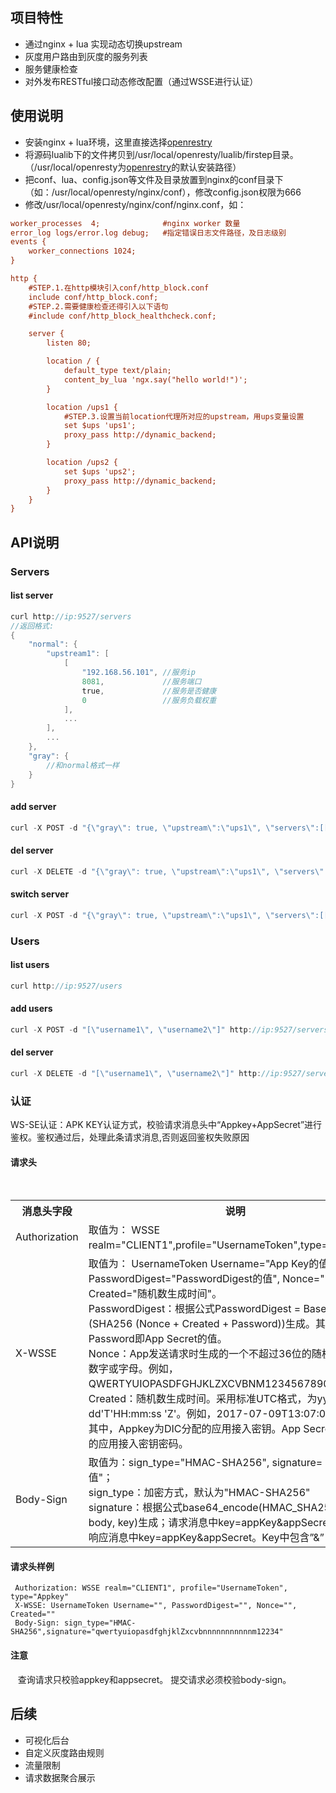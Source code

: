 ## 项目特性
* 通过nginx + lua 实现动态切换upstream
* 灰度用户路由到灰度的服务列表
* 服务健康检查
* 对外发布RESTful接口动态修改配置（通过WSSE进行认证）

## 使用说明
* 安装nginx + lua环境，这里直接选择[openrestry](https://openresty.org/cn/installation.html)
* 将源码lualib下的文件拷贝到/usr/local/openresty/lualib/firstep目录。（/usr/local/openresty为[openrestry](https://openresty.org/cn/installation.html)的默认安装路径）
* 把conf、lua、config.json等文件及目录放置到nginx的conf目录下（如：/usr/local/openresty/nginx/conf），修改config.json权限为666
* 修改/usr/local/openresty/nginx/conf/nginx.conf，如：
```ini
worker_processes  4;              #nginx worker 数量
error_log logs/error.log debug;   #指定错误日志文件路径，及日志级别
events {
    worker_connections 1024;
}

http {
    #STEP.1.在http模块引入conf/http_block.conf
    include conf/http_block.conf;
    #STEP.2.需要健康检查还得引入以下语句
    #include conf/http_block_healthcheck.conf;

    server {
        listen 80;

        location / {
            default_type text/plain;
            content_by_lua 'ngx.say("hello world!")';
        }

        location /ups1 {
            #STEP.3.设置当前location代理所对应的upstream，用ups变量设置
            set $ups 'ups1';
            proxy_pass http://dynamic_backend;
        }

        location /ups2 {
            set $ups 'ups2';
            proxy_pass http://dynamic_backend;
        }
    }
}
```

## API说明
### Servers
#### list server
```c++
curl http://ip:9527/servers
//返回格式:
{
    "normal": {
        "upstream1": [
            [
                "192.168.56.101", //服务ip
                8081,             //服务端口
                true,             //服务是否健康
                0                 //服务负载权重
            ],
            ...
        ],
        ...
    },
    "gray": {
        //和normal格式一样
    }
}
```
#### add server
```c++
curl -X POST -d "{\"gray\": true, \"upstream\":\"ups1\", \"servers\":[[\"10.10.1.1\", 8080]]}" http://ip:9527/servers
```

#### del server
```c++
curl -X DELETE -d "{\"gray\": true, \"upstream\":\"ups1\", \"servers\":[[\"10.10.1.1\", 8080]]}" http://ip:9527/servers
```

#### switch server
```c++
curl -X POST -d "{\"gray\": true, \"upstream\":\"ups1\", \"servers\":[[\"10.10.1.1\", 8080]]}" http://ip:9527/servers/switch
```
### Users
#### list users
```c++
curl http://ip:9527/users
```
#### add users
```c++
curl -X POST -d "[\"username1\", \"username2\"]" http://ip:9527/servers
```

#### del server
```c++
curl -X DELETE -d "[\"username1\", \"username2\"]" http://ip:9527/servers
```
### 认证
WS-SE认证：APK KEY认证方式，校验请求消息头中“Appkey+AppSecret”进行鉴权。鉴权通过后，处理此条请求消息,否则返回鉴权失败原因
#### 请求头
<div>
    <table border="0">
	  <tr>
	    <th>消息头字段</th>
	    <th>说明</th>
	  </tr>
	  <tr>
	    <td>Authorization</td>
	    <td>取值为： WSSE realm="CLIENT1",profile="UsernameToken",type="Appkey"。</td>
	  </tr>
      <tr>
	    <td>X-WSSE</td>
	    <td>
        取值为： UsernameToken Username="App Key的值", PasswordDigest="PasswordDigest的值", Nonce="随机数", Created="随机数生成时间"。<br/>PasswordDigest：根据公式PasswordDigest = Base64 (SHA256 (Nonce + Created + Password))生成。其中，Password即App Secret的值。<br/>
Nonce：App发送请求时生成的一个不超过36位的随机数，允许是数字或字母。例如，QWERTYUIOPASDFGHJKLZXCVBNM1234567890。<br/>
Created：随机数生成时间。采用标准UTC格式，为yyyy-MM-dd'T'HH:mm:ss 'Z'。例如，2017-07-09T13:07:06Z。</br>
其中，Appkey为DIC分配的应用接入密钥。App Secret为DIC分配的应用接入密钥密码。
        </td>
	  </tr>
      <tr>
	    <td>Body-Sign</td>
	    <td>
        取值为：sign_type="HMAC-SHA256", signature= "加密后的值"；<br/>
        sign_type：加密方式，默认为"HMAC-SHA256"<br/>
signature：根据公式base64_encode(HMAC_SHA256(http body, key)生成；请求消息中key=appKey&appSecret&Nonce，响应消息中key=appKey&appSecret。Key中包含”&”
        </td>
	  </tr>
	</table>
</div>

#### 请求头样例
     Authorization: WSSE realm="CLIENT1", profile="UsernameToken", type="Appkey"
     X-WSSE: UsernameToken Username="", PasswordDigest="", Nonce="", Created=""
     Body-Sign: sign_type="HMAC-SHA256",signature="qwertyuiopasdfghjklZxcvbnnnnnnnnnnnm12234"
     
#### 注意
    查询请求只校验appkey和appsecret。
    提交请求必须校验body-sign。

## 后续
* 可视化后台
* 自定义灰度路由规则
* 流量限制
* 请求数据聚合展示
